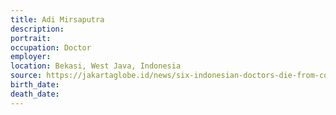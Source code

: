 ```yaml
---
title: Adi Mirsaputra
description: 
portrait: 
occupation: Doctor
employer: 
location: Bekasi, West Java, Indonesia
source: https://jakartaglobe.id/news/six-indonesian-doctors-die-from-covid19-cases-exceed-500, https://twitter.com/PBIDI/status/1241672169131630594
birth_date: 
death_date: 
---
```


